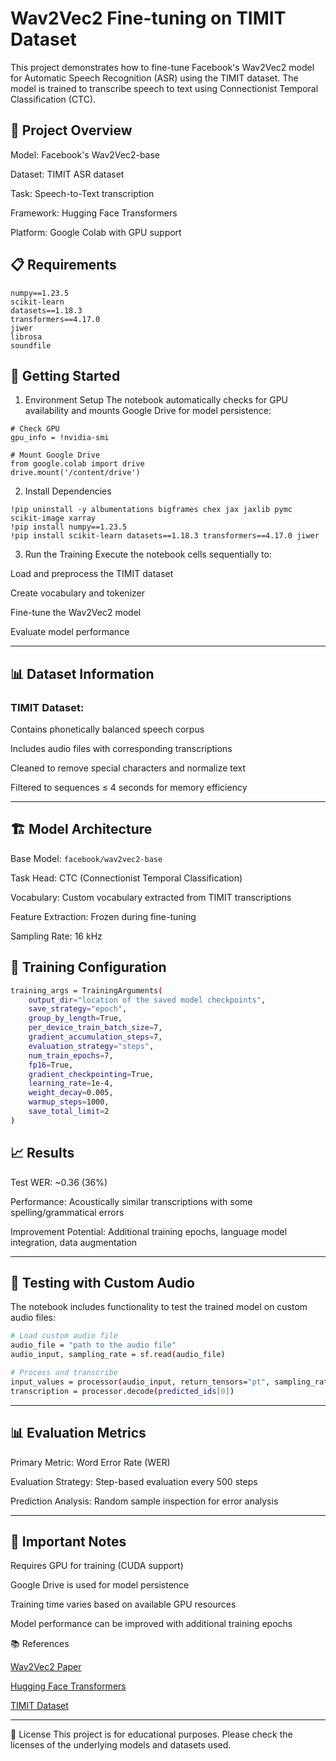 # Wav2Vec2 Fine-tuning on TIMIT Dataset

This project demonstrates how to fine-tune Facebook's Wav2Vec2 model for Automatic Speech Recognition (ASR) using the TIMIT dataset. The model is trained to transcribe speech to text using Connectionist Temporal Classification (CTC).

## 🎯 Project Overview

Model: Facebook's Wav2Vec2-base

Dataset: TIMIT ASR dataset

Task: Speech-to-Text transcription

Framework: Hugging Face Transformers

Platform: Google Colab with GPU support

## 📋 Requirements

```
numpy==1.23.5
scikit-learn
datasets==1.18.3
transformers==4.17.0
jiwer
librosa
soundfile
```

## 🚀 Getting Started

1. Environment Setup
The notebook automatically checks for GPU availability and mounts Google Drive for model persistence:

```
# Check GPU
gpu_info = !nvidia-smi

# Mount Google Drive
from google.colab import drive
drive.mount('/content/drive')
```

2. Install Dependencies

```
!pip uninstall -y albumentations bigframes chex jax jaxlib pymc scikit-image xarray
!pip install numpy==1.23.5
!pip install scikit-learn datasets==1.18.3 transformers==4.17.0 jiwer
```

3. Run the Training
   Execute the notebook cells sequentially to:

Load and preprocess the TIMIT dataset

Create vocabulary and tokenizer

Fine-tune the Wav2Vec2 model

Evaluate model performance

---

## 📊 Dataset Information

### TIMIT Dataset:

Contains phonetically balanced speech corpus

Includes audio files with corresponding transcriptions

Cleaned to remove special characters and normalize text

Filtered to sequences ≤ 4 seconds for memory efficiency

---

## 🏗️ Model Architecture

Base Model: ```facebook/wav2vec2-base```

Task Head: CTC (Connectionist Temporal Classification)

Vocabulary: Custom vocabulary extracted from TIMIT transcriptions

Feature Extraction: Frozen during fine-tuning

Sampling Rate: 16 kHz

## 🔧 Training Configuration

```bash
training_args = TrainingArguments(
    output_dir="location of the saved model checkpoints",
    save_strategy="epoch",
    group_by_length=True,
    per_device_train_batch_size=7,
    gradient_accumulation_steps=7,
    evaluation_strategy="steps",
    num_train_epochs=7,
    fp16=True,
    gradient_checkpointing=True,
    learning_rate=1e-4,
    weight_decay=0.005,
    warmup_steps=1000,
    save_total_limit=2
)
```

## 📈 Results

Test WER: ~0.36 (36%)

Performance: Acoustically similar transcriptions with some spelling/grammatical errors

Improvement Potential: Additional training epochs, language model integration, data augmentation


---

## 🎵 Testing with Custom Audio
The notebook includes functionality to test the trained model on custom audio files:

```bash
# Load custom audio file
audio_file = "path to the audio file"
audio_input, sampling_rate = sf.read(audio_file)

# Process and transcribe
input_values = processor(audio_input, return_tensors="pt", sampling_rate=sampling_rate).input_values.cuda()
transcription = processor.decode(predicted_ids[0])
```

---

## 📊 Evaluation Metrics

Primary Metric: Word Error Rate (WER)

Evaluation Strategy: Step-based evaluation every 500 steps

Prediction Analysis: Random sample inspection for error analysis

---

## 🚨 Important Notes

Requires GPU for training (CUDA support)

Google Drive is used for model persistence

Training time varies based on available GPU resources

Model performance can be improved with additional training epochs

📚 References

[Wav2Vec2 Paper](https://arxiv.org/pdf/2006.11477)

[Hugging Face Transformers](https://huggingface.co/docs/transformers/index)

[TIMIT Dataset](https://catalog.ldc.upenn.edu/LDC93S1)

---

📄 License
This project is for educational purposes. Please check the licenses of the underlying models and datasets used.
